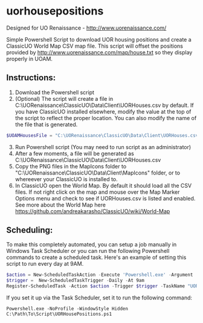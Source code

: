 # uorhousepositions
Designed for UO Renaissance - http://www.uorenaissance.com/

Simple Powershell Script to download UOR housing positions and create a ClassicUO World Map CSV map file.  This script will offset the positions provided by http://www.uorenaissance.com/map/house.txt so they display properly in UOAM.

## Instructions:

1. Download the Powershell script
2. (Optional) The script will create a file in C:\UORenaissance\ClassicUO\Data\Client\UORHouses.csv by default.  If you have ClassicUO installed elsewhere, modify the value at the top of the script to reflect the proper location.  You can also modify the name of the file that is generated. 

```powershell
$UOAMHousesFile = "C:\UORenaissance\ClassicUO\Data\Client\UORHouses.csv"
```

3. Run Powershell script (You may need to run script as an administrator)
4. After a few moments, a file will be generated as C:\UORenaissance\ClassicUO\Data\Client\UORHouses.csv
5. Copy the PNG files in the MapIcons folder to "C:\UORenaissance\ClassicUO\Data\Client\MapIcons" folder, or to whereever your ClassicUO is installed to. 
6. In ClassicUO open the World Map. By default it should load all the CSV files. If not right click on the map and mouse over the Map Marker Options menu and check to see if UORHouses.csv is listed and enabled. See more about the World Map here https://github.com/andreakarasho/ClassicUO/wiki/World-Map

## Scheduling:

To make this completely automated, you can setup a job manually in Windows Task Scheduler or you can run the following Powershell commands to create a scheduled task.  Here's an example of setting this script to run every day at 9AM.

```powershell
$action = New-ScheduledTaskAction -Execute 'Powershell.exe' -Argument '-NoProfile -WindowStyle Hidden C:\Path\To\Script\UORHousePositions.ps1' 
$trigger =  New-ScheduledTaskTrigger -Daily -At 9am 
Register-ScheduledTask -Action $action -Trigger $trigger -TaskName "UOR House Map Update" -Description "Daily update of the UOR house locations for UOAM" -RunLevel Highest
```

If you set it up via the Task Scheduler, set it to run the following command:

```
Powershell.exe -NoProfile -WindowStyle Hidden C:\Path\To\Script\UORHousePositions.ps1
```

